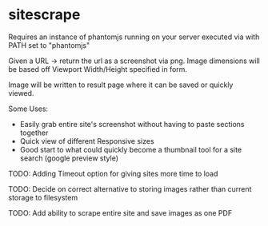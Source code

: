 sitescrape
==========

Requires an instance of phantomjs running on your server executed via with PATH set to "phantomjs"

Given a URL -> return the url as a screenshot via png. Image dimensions will be based off Viewport Width/Height specified in form.

Image will be written to result page where it can be saved or quickly viewed.

Some Uses:

- Easily grab entire site's screenshot without having to paste sections together
- Quick view of different Responsive sizes
- Good start to what could quickly become a thumbnail tool for a site search (google preview style)

TODO: Adding Timeout option for giving sites more time to load

TODO: Decide on correct alternative to storing images rather than current storage to filesystem

TODO: Add ability to scrape entire site and save images as one PDF
